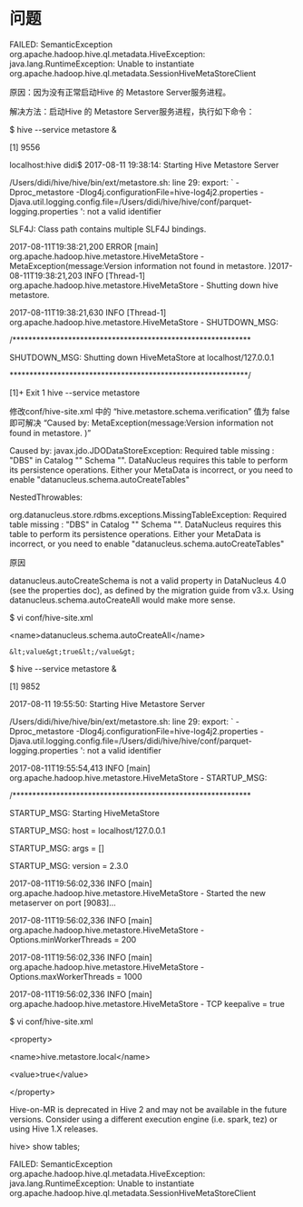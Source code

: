# 问题

FAILED: SemanticException org.apache.hadoop.hive.ql.metadata.HiveException: java.lang.RuntimeException: Unable to instantiate org.apache.hadoop.hive.ql.metadata.SessionHiveMetaStoreClient

原因：因为没有正常启动Hive 的 Metastore Server服务进程。

解决方法：启动Hive 的 Metastore Server服务进程，执行如下命令：

$ hive --service metastore &

\[1\] 9556

localhost:hive didi$ 2017-08-11 19:38:14: Starting Hive Metastore Server

/Users/didi/hive/hive/bin/ext/metastore.sh: line 29: export: \` -Dproc\_metastore  -Dlog4j.configurationFile=hive-log4j2.properties  -Djava.util.logging.config.file=/Users/didi/hive/hive/conf/parquet-logging.properties  ': not a valid identifier

SLF4J: Class path contains multiple SLF4J bindings.

2017-08-11T19:38:21,200 ERROR \[main\] org.apache.hadoop.hive.metastore.HiveMetaStore - MetaException\(message:Version information not found in metastore. \)2017-08-11T19:38:21,203 INFO \[Thread-1\] org.apache.hadoop.hive.metastore.HiveMetaStore - Shutting down hive metastore.

2017-08-11T19:38:21,630 INFO \[Thread-1\] org.apache.hadoop.hive.metastore.HiveMetaStore - SHUTDOWN\_MSG:

/\*\*\*\*\*\*\*\*\*\*\*\*\*\*\*\*\*\*\*\*\*\*\*\*\*\*\*\*\*\*\*\*\*\*\*\*\*\*\*\*\*\*\*\*\*\*\*\*\*\*\*\*\*\*\*\*\*\*\*\*

SHUTDOWN\_MSG: Shutting down HiveMetaStore at localhost/127.0.0.1

\*\*\*\*\*\*\*\*\*\*\*\*\*\*\*\*\*\*\*\*\*\*\*\*\*\*\*\*\*\*\*\*\*\*\*\*\*\*\*\*\*\*\*\*\*\*\*\*\*\*\*\*\*\*\*\*\*\*\*\*/

\[1\]+  Exit 1                  hive --service metastore

修改conf/hive-site.xml 中的 “hive.metastore.schema.verification”  值为 false  即可解决 “Caused by: MetaException\(message:Version information not found in metastore. \)”

Caused by: javax.jdo.JDODataStoreException: Required table missing : "DBS" in Catalog "" Schema "". DataNucleus requires this table to perform its persistence operations. Either your MetaData is incorrect, or you need to enable "datanucleus.schema.autoCreateTables"

NestedThrowables:

org.datanucleus.store.rdbms.exceptions.MissingTableException: Required table missing : "DBS" in Catalog "" Schema "". DataNucleus requires this table to perform its persistence operations. Either your MetaData is incorrect, or you need to enable "datanucleus.schema.autoCreateTables"

原因

datanucleus.autoCreateSchema is not a valid property in DataNucleus 4.0 \(see the properties doc\), as defined by the migration guide from v3.x. Using datanucleus.schema.autoCreateAll would make more sense.

$ vi conf/hive-site.xml

&lt;name&gt;datanucleus.schema.autoCreateAll&lt;/name&gt;

```
&lt;value&gt;true&lt;/value&gt;
```

$ hive --service metastore &

\[1\] 9852

2017-08-11 19:55:50: Starting Hive Metastore Server

/Users/didi/hive/hive/bin/ext/metastore.sh: line 29: export: \` -Dproc\_metastore  -Dlog4j.configurationFile=hive-log4j2.properties  -Djava.util.logging.config.file=/Users/didi/hive/hive/conf/parquet-logging.properties  ': not a valid identifier

2017-08-11T19:55:54,413 INFO \[main\] org.apache.hadoop.hive.metastore.HiveMetaStore - STARTUP\_MSG:

/\*\*\*\*\*\*\*\*\*\*\*\*\*\*\*\*\*\*\*\*\*\*\*\*\*\*\*\*\*\*\*\*\*\*\*\*\*\*\*\*\*\*\*\*\*\*\*\*\*\*\*\*\*\*\*\*\*\*\*\*

STARTUP\_MSG: Starting HiveMetaStore

STARTUP\_MSG:   host = localhost/127.0.0.1

STARTUP\_MSG:   args = \[\]

STARTUP\_MSG:   version = 2.3.0

2017-08-11T19:56:02,336 INFO \[main\] org.apache.hadoop.hive.metastore.HiveMetaStore - Started the new metaserver on port \[9083\]...

2017-08-11T19:56:02,336 INFO \[main\] org.apache.hadoop.hive.metastore.HiveMetaStore - Options.minWorkerThreads = 200

2017-08-11T19:56:02,336 INFO \[main\] org.apache.hadoop.hive.metastore.HiveMetaStore - Options.maxWorkerThreads = 1000

2017-08-11T19:56:02,336 INFO \[main\] org.apache.hadoop.hive.metastore.HiveMetaStore - TCP keepalive = true

$ vi conf/hive-site.xml

&lt;property&gt;

  &lt;name&gt;hive.metastore.local&lt;/name&gt;

  &lt;value&gt;true&lt;/value&gt;

&lt;/property&gt;

Hive-on-MR is deprecated in Hive 2 and may not be available in the future versions. Consider using a different execution engine \(i.e. spark, tez\) or using Hive 1.X releases.

hive&gt; show tables;

FAILED: SemanticException org.apache.hadoop.hive.ql.metadata.HiveException: java.lang.RuntimeException: Unable to instantiate org.apache.hadoop.hive.ql.metadata.SessionHiveMetaStoreClient

